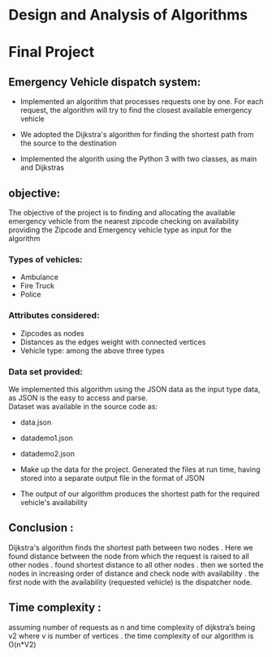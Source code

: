# Design and Analysis of Algorithms
# Final Project



## Emergency Vehicle dispatch system:


* Implemented an algorithm that processes requests one by one. For each request, the algorithm
will try to find the closest available emergency vehicle

* We adopted the Dijkstra's algorithm for finding the shortest path from the source to the destination

* Implemented the algorith using the Python 3 with two classes, as main and Dijkstras

## objective:
  The objective of the project is to finding and allocating the available emergency vehicle from the nearest zipcode checking on availability providing the Zipcode and Emergency vehicle type as input for the algorithm
  
### Types of vehicles:
  * Ambulance
  * Fire Truck
  * Police
### Attributes considered:
  * Zipcodes as nodes
  * Distances as the edges weight with connected vertices
  * Vehicle type: among the above three types
### Data set provided:
We implemented this algorithm using the JSON data as the input type data, as JSON is the easy to access and parse.  
Dataset was available in the source code as:
   * data.json
   * datademo1.json
   * datademo2.json

* Make up the data for the project. Generated the files at run time, having stored into a separate output file in the format of JSON

* The output of our algorithm produces the shortest path for the required vehicle's availability


## Conclusion :
Dijkstra's algorithm finds the shortest path between two nodes . Here
we found distance between the node from which the request is raised
to all other nodes . found shortest distance to all other nodes . then we
sorted the nodes in increasing order of distance and check node with
availability . the first node with the availability (requested vehicle) is
the dispatcher node.

## Time complexity :
assuming number of requests as n and time complexity of dijkstra’s
being v2 where v is number of vertices . the time complexity of our
algorithm is O(n*V2)
